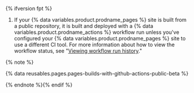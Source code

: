 {% ifversion fpt %}
1. If your {% data variables.product.prodname_pages %} site is built from a public repository, it is built and deployed with a {% data variables.product.prodname_actions %} workflow run unless you've configured your {% data variables.product.prodname_pages %} site to use a different CI tool. For more information about how to view the workflow status, see "[Viewing workflow run history](/actions/monitoring-and-troubleshooting-workflows/viewing-workflow-run-history)."

{% note %}

{% data reusables.pages.pages-builds-with-github-actions-public-beta %}

{% endnote %}{% endif %}
